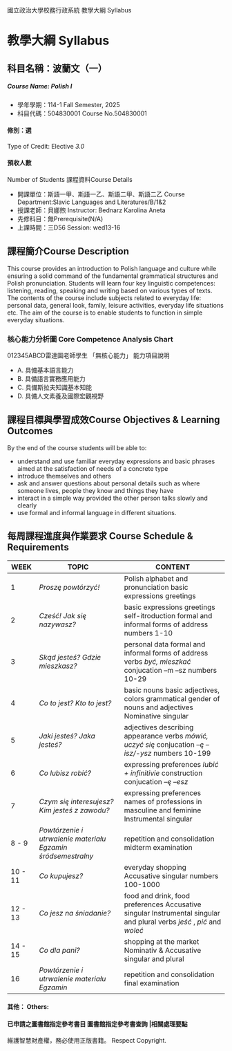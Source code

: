 國立政治大學校務行政系統 教學大綱 Syllabus
# 教學大綱 Syllabus
##  科目名稱：波蘭文（一） 
#####  Course Name: Polish I
  * 學年學期：114-1 Fall Semester, 2025 
  * 科目代碼：504830001 Course No.504830001
#### 修別：選
Type of Credit: Elective 
_3.0_
#### 預收人數
Number of Students
課程資料Course Details
  * 開課單位：斯語一甲、斯語一乙、斯語二甲、斯語二乙 Course Department:Slavic Languages and Literatures/B/1&2 
  * 授課老師：貝娜煦 Instructor: Bednarz Karolina Aneta 
  * 先修科目：無Prerequisite(N/A)
  * 上課時間：三D56 Session: wed13-16 
##  課程簡介Course Description
This course provides an introduction to Polish language and culture while ensuring a solid command of the fundamental grammatical structures and Polish pronunciation. Students will learn four key linguistic competences: listening, reading, speaking and writing based on various types of texts. The contents of the course include subjects related to everyday life: personal data, general look, family, leisure activities, everyday life situations etc. The aim of the course is to enable students to function in simple everyday situations.
###  核心能力分析圖 Core Competence Analysis Chart
012345ABCD雷達圖老師學生
「無核心能力」 
能力項目說明
  * A. 具備基本語言能力
  * B. 具備語言實務應用能力
  * C. 具備斯拉夫知識基本知能
  * D. 具備人文素養及國際宏觀視野
##  課程目標與學習成效Course Objectives & Learning Outcomes 
By the end of the course students will be able to:
- understand and use familiar everyday expressions and basic phrases aimed at the satisfaction of needs of a concrete type
- introduce themselves and others
- ask and answer questions about personal details such as where someone lives, people they know and things they have
- interact in a simple way provided the other person talks slowly and clearly
- use formal and informal language in different situations.
##  每周課程進度與作業要求 Course Schedule & Requirements
WEEK |  TOPIC |  CONTENT  
---|---|---  
1 |  _Proszę powtórzyć!_ |  Polish alphabet and pronunciation  basic expressions greetings  
2 |  _Cześć! Jak się nazywasz?_ |  basic expressions greetings  self-itroduction  formal and informal forms of address numbers 1-10   
3  |  _Skąd jesteś? Gdzie mieszkasz?_ |  personal data  formal and informal forms of address  verbs _być, mieszkać_ conjucation –m –sz  numbers 10-29   
4  |  _Co to jest? Kto to jest?_ |  basic nouns  basic adjectives, colors  grammatical gender of nouns and adjectives Nominative singular   
5  |  _Jaki jesteś? Jaka jesteś?_ |  adjectives describing appearance  verbs _mówić, uczyć się_ conjucation _–ę –isz/-ysz_ numbers 10-199   
6 |  _Co lubisz robić?_ |  expressing preferences  _lubić + infinitivie_ construction  conjucation _–ę –esz_  
7  |  _Czym się interesujesz?_ _Kim jesteś z zawodu?_ |  expressing preferences  names of professions in masculine and feminine  Instrumental singular   
8 - 9 |  _Powtórzenie i utrwalenie materiału_ _Egzamin śródsemestralny_ |  repetition and consolidation  midterm examination  
10 - 11 |  _Co kupujesz?_ |  everyday shopping  Accusative singular  numbers 100-1000   
12 - 13 |  _Co jesz na śniadanie?_ |  food and drink, food preferences  Accusative singular  Instrumental singular and plural verbs _jeść_ , _pić_ and _woleć_  
14 - 15 |  _Co dla pani?_ |  shopping at the market Nominativ & Accusative singular and plural  
16 |  _Powtórzenie i utrwalenie materiału_ _Egzamin_ |  repetition and consolidation  final examination   
####  其他： Others:
####  已申請之圖書館指定參考書目  圖書館指定參考書查詢 |相關處理要點
維護智慧財產權，務必使用正版書籍。 Respect Copyright.